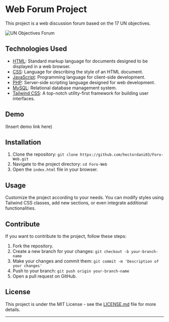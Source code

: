 # Web Forum Project

This project is a web discussion forum based on the 17 UN objectives.

![UN Objectives Forum](assets/readme_img.png)

## Technologies Used

- [HTML](https://developer.mozilla.org/en-US/docs/Web/HTML): Standard markup language for documents designed to be displayed in a web browser.
- [CSS](https://developer.mozilla.org/en-US/docs/Web/CSS): Language for describing the style of an HTML document.
- [JavaScript](https://developer.mozilla.org/en-US/docs/Web/JavaScript): Programming language for client-side development.
- [PHP](https://www.php.net/): Server-side scripting language designed for web development.
- [MySQL](https://www.mysql.com/): Relational database management system.
- [Tailwind CSS](https://tailwindcss.com/): A top-notch utility-first framework for building user interfaces.

## Demo

(Insert demo link here)

## Installation

1. Clone the repository: `git clone https://github.com/hectordani03/Foro-Web.git`
2. Navigate to the project directory: `cd Foro-Web`
3. Open the `index.html` file in your browser.

## Usage

Customize the project according to your needs. You can modify styles using Tailwind CSS classes, add new sections, or even integrate additional functionalities.

## Contribute

If you want to contribute to the project, follow these steps:

1. Fork the repository.
2. Create a new branch for your changes: `git checkout -b your-branch-name`
3. Make your changes and commit them: `git commit -m 'Description of your changes'`
4. Push to your branch: `git push origin your-branch-name`
5. Open a pull request on GitHub.

## License

This project is under the MIT License - see the [LICENSE.md](LICENSE.md) file for more details.

---

